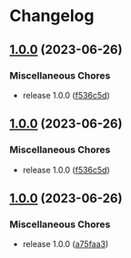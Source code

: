 # Changelog

## [1.0.0](https://github.com/josephdaw/http/compare/v1.0.0...v1.0.0) (2023-06-26)


### Miscellaneous Chores

* release 1.0.0 ([f536c5d](https://github.com/josephdaw/http/commit/f536c5df9f15d7759877c7fb1f9b3c946df3aaa9))

## [1.0.0](https://github.com/josephdaw/http/compare/v1.0.0...v1.0.0) (2023-06-26)


### Miscellaneous Chores

* release 1.0.0 ([f536c5d](https://github.com/josephdaw/http/commit/f536c5df9f15d7759877c7fb1f9b3c946df3aaa9))

## [1.0.0](https://github.com/josephdaw/http/compare/v0.0.1...v1.0.0) (2023-06-26)


### Miscellaneous Chores

* release 1.0.0 ([a75faa3](https://github.com/josephdaw/http/commit/a75faa3ebccf412abe5f8889d42b54cab919c676))

